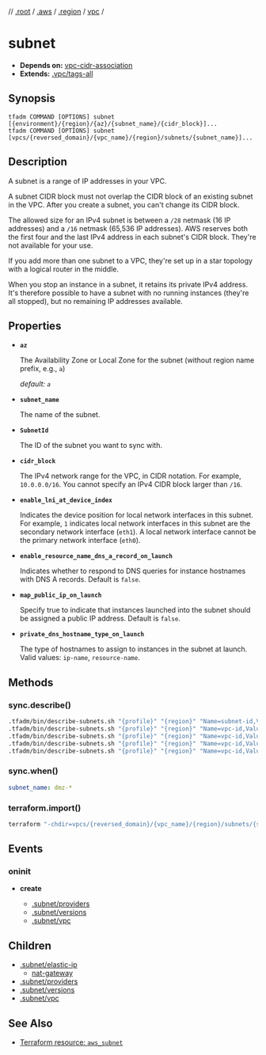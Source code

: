 // [.root] / [.aws] / [.region] / [vpc] /

# subnet

- **Depends on:** [vpc-cidr-association](vpc-cidr-association.md)
- **Extends:** [.vpc/tags-all](.vpc/tags-all.md)

## Synopsis

```
tfadm COMMAND [OPTIONS] subnet [{environment}/{region}/{az}/{subnet_name}/{cidr_block}]...
tfadm COMMAND [OPTIONS] subnet [vpcs/{reversed_domain}/{vpc_name}/{region}/subnets/{subnet_name}]...
```

## Description

A subnet is a range of IP addresses in your VPC.

A subnet CIDR block must not overlap the CIDR block of an existing subnet in the VPC. After you create a subnet, you can't change its CIDR block.

The allowed size for an IPv4 subnet is between a `/28` netmask (16 IP addresses) and a `/16` netmask (65,536 IP addresses). AWS reserves both the first four and the last IPv4 address in each subnet's CIDR block. They're not available for your use.

If you add more than one subnet to a VPC, they're set up in a star topology with a logical router in the middle.

When you stop an instance in a subnet, it retains its private IPv4 address. It's therefore possible to have a subnet with no running instances (they're all stopped), but no remaining IP addresses available.

## Properties

- **`az`**

  The Availability Zone or Local Zone for the subnet (without region name prefix, e.g., `a`)

  *default: `a`*

- **`subnet_name`**

  The name of the subnet.

- **`SubnetId`**

  The ID of the subnet you want to sync with.

- **`cidr_block`**

  The IPv4 network range for the VPC, in CIDR notation. For example, `10.0.0.0/16`. You cannot specify an IPv4 CIDR block larger than `/16`.

- **`enable_lni_at_device_index`**

  Indicates the device position for local network interfaces in this subnet. For example, `1` indicates local network interfaces in this subnet are the secondary network interface (`eth1`). A local network interface cannot be the primary network interface (`eth0`).

- **`enable_resource_name_dns_a_record_on_launch`**

  Indicates whether to respond to DNS queries for instance hostnames with DNS A records. Default is `false`.

- **`map_public_ip_on_launch`**

  Specify true to indicate that instances launched into the subnet should be assigned a public IP address. Default is `false`.

- **`private_dns_hostname_type_on_launch`**

  The type of hostnames to assign to instances in the subnet at launch. Valid values: `ip-name`, `resource-name`.

## Methods

### sync.describe()

```bash
.tfadm/bin/describe-subnets.sh "{profile}" "{region}" "Name=subnet-id,Values={SubnetId}" "Name=tag-key,Values=Name" "Name=ipv6-native,Values=false" || \
.tfadm/bin/describe-subnets.sh "{profile}" "{region}" "Name=vpc-id,Values={VpcId}" "Name=tag:Name,Values={subnet_name}" "Name=availability-zone,Values={availability_zone}" "Name=ipv6-native,Values=false" || \
.tfadm/bin/describe-subnets.sh "{profile}" "{region}" "Name=vpc-id,Values={VpcId}" "Name=tag:Name,Values={subnet_name}" "Name=ipv6-native,Values=false" || \
.tfadm/bin/describe-subnets.sh "{profile}" "{region}" "Name=vpc-id,Values={VpcId}" "Name=availability-zone,Values={availability_zone}" "Name=tag-key,Values=Name" "Name=ipv6-native,Values=false" || \
.tfadm/bin/describe-subnets.sh "{profile}" "{region}" "Name=vpc-id,Values={VpcId}" "Name=tag-key,Values=Name" "Name=ipv6-native,Values=false"
```

### sync.when()

```yaml
subnet_name: dmz-*
```

### terraform.import()

```bash
terraform "-chdir=vpcs/{reversed_domain}/{vpc_name}/{region}/subnets/{subnet_name}" import "-input=false" "aws_subnet.{subnet_id_}" "{SubnetId}"
```

## Events

### oninit

- **create**

  - [.subnet/providers]
  - [.subnet/versions]
  - [.subnet/vpc]

## Children

- [.subnet/elastic-ip]
  - [nat-gateway]
- [.subnet/providers]
- [.subnet/versions]
- [.subnet/vpc]

## See Also

- [Terraform resource: `aws_subnet`](https://registry.terraform.io/providers/hashicorp/aws/latest/docs/resources/subnet)

[.aws]: ../../../.tfadm/resources/README.md
[.region]: ../../../.tfadm/resources/.region.md
[.root]: ../../../../.tfadm/resources/README.md
[.subnet/elastic-ip]: .subnet/elastic-ip.md
[.subnet/providers]: .subnet/providers.md
[.subnet/versions]: .subnet/versions.md
[.subnet/vpc]: .subnet/vpc.md
[nat-gateway]: nat-gateway.md
[vpc]: vpc.md
